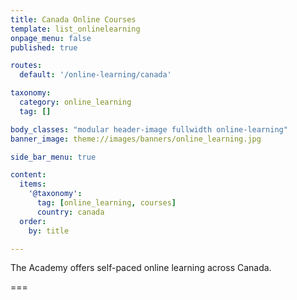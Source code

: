 ```yaml
---
title: Canada Online Courses
template: list_onlinelearning
onpage_menu: false
published: true

routes:
  default: '/online-learning/canada'

taxonomy:
  category: online_learning
  tag: []

body_classes: "modular header-image fullwidth online-learning"
banner_image: theme://images/banners/online_learning.jpg

side_bar_menu: true

content:
  items:
    '@taxonomy':
      tag: [online_learning, courses]
      country: canada
  order:
    by: title

---
```


The Academy offers self-paced online learning across Canada.

===
